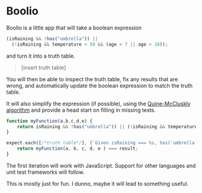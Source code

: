 # Boolio

Boolio is a little app that will take a boolean expression

```js
(isRaining && !has("umbrella")) ||
  (!isRaining && temperature < 50 && (age < 7 || age > 18));
```

and turn it into a truth table.

> [insert truth table]

You will then be able to inspect the truth table, fix any results that are wrong, and automatically update the boolean expression to match the truth table.

It will also simplify the expression (if possible), using the [Quine-McCluskly algorithm](https://en.wikipedia.org/wiki/Quine%E2%80%93McCluskey_algorithm) and provide a head start on filling in missing tests.

```js
function myFunction(a,b,c,d,e) {
    return isRaining && !has("umbrella")) || (!isRaining && temperature < 50 && (age < 7 || age > 18);
}

expect.each([/*truth table*/], (`Given isRaining === %s, has('umbrella') === %s, temperature < 50 === %s, age < 7 === %s, and age > 18 === %s, result is %s`))(a, b, c, d, e, result) {
    return myFunction(a, b, c, d, e ) === result;
}
```

The first iteration will work with JavaScript. Support for other languages and unit test frameworks will follow.

This is mostly just for fun. I dunno, maybe it will lead to something useful.
